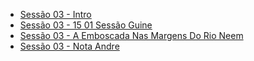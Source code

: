 
- [Sessão 03 - Intro](sessao_03_-_intro.md)
- [Sessão 03 - 15 01 Sessão Guine](sessao_03_-_15_01_sessao_guine.md)
- [Sessão 03 - A Emboscada Nas Margens Do Rio Neem](sessao_03_-_a_emboscada_nas_margens_do_rio_neem.md)
- [Sessão 03 - Nota Andre](sessao_03_-_nota_andre.md)
